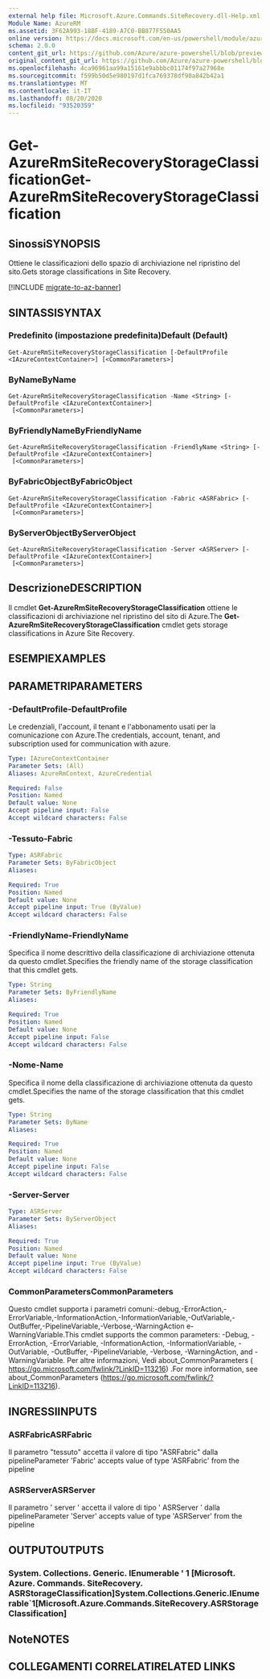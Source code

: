 ```yaml
---
external help file: Microsoft.Azure.Commands.SiteRecovery.dll-Help.xml
Module Name: AzureRM
ms.assetid: 3F62A993-18BF-4189-A7C0-BB877F550AA5
online version: https://docs.microsoft.com/en-us/powershell/module/azurerm.siterecovery/get-azurermsiterecoverystorageclassification
schema: 2.0.0
content_git_url: https://github.com/Azure/azure-powershell/blob/preview/src/ResourceManager/SiteRecovery/Commands.SiteRecovery/help/Get-AzureRmSiteRecoveryStorageClassification.md
original_content_git_url: https://github.com/Azure/azure-powershell/blob/preview/src/ResourceManager/SiteRecovery/Commands.SiteRecovery/help/Get-AzureRmSiteRecoveryStorageClassification.md
ms.openlocfilehash: 4ca96961aa99a15161e9abbbc01174f97a27968e
ms.sourcegitcommit: f599b50d5e980197d1fca769378df90a842b42a1
ms.translationtype: MT
ms.contentlocale: it-IT
ms.lasthandoff: 08/20/2020
ms.locfileid: "93520359"
---
```

# <span data-ttu-id="d6937-101">Get-AzureRmSiteRecoveryStorageClassification</span><span class="sxs-lookup"><span data-stu-id="d6937-101">Get-AzureRmSiteRecoveryStorageClassification</span></span>

## <span data-ttu-id="d6937-102">Sinossi</span><span class="sxs-lookup"><span data-stu-id="d6937-102">SYNOPSIS</span></span>
<span data-ttu-id="d6937-103">Ottiene le classificazioni dello spazio di archiviazione nel ripristino del sito.</span><span class="sxs-lookup"><span data-stu-id="d6937-103">Gets storage classifications in Site Recovery.</span></span>

[!INCLUDE [migrate-to-az-banner](../../includes/migrate-to-az-banner.md)]

## <span data-ttu-id="d6937-104">SINTASSI</span><span class="sxs-lookup"><span data-stu-id="d6937-104">SYNTAX</span></span>

### <span data-ttu-id="d6937-105">Predefinito (impostazione predefinita)</span><span class="sxs-lookup"><span data-stu-id="d6937-105">Default (Default)</span></span>
```
Get-AzureRmSiteRecoveryStorageClassification [-DefaultProfile <IAzureContextContainer>] [<CommonParameters>]
```

### <span data-ttu-id="d6937-106">ByName</span><span class="sxs-lookup"><span data-stu-id="d6937-106">ByName</span></span>
```
Get-AzureRmSiteRecoveryStorageClassification -Name <String> [-DefaultProfile <IAzureContextContainer>]
 [<CommonParameters>]
```

### <span data-ttu-id="d6937-107">ByFriendlyName</span><span class="sxs-lookup"><span data-stu-id="d6937-107">ByFriendlyName</span></span>
```
Get-AzureRmSiteRecoveryStorageClassification -FriendlyName <String> [-DefaultProfile <IAzureContextContainer>]
 [<CommonParameters>]
```

### <span data-ttu-id="d6937-108">ByFabricObject</span><span class="sxs-lookup"><span data-stu-id="d6937-108">ByFabricObject</span></span>
```
Get-AzureRmSiteRecoveryStorageClassification -Fabric <ASRFabric> [-DefaultProfile <IAzureContextContainer>]
 [<CommonParameters>]
```

### <span data-ttu-id="d6937-109">ByServerObject</span><span class="sxs-lookup"><span data-stu-id="d6937-109">ByServerObject</span></span>
```
Get-AzureRmSiteRecoveryStorageClassification -Server <ASRServer> [-DefaultProfile <IAzureContextContainer>]
 [<CommonParameters>]
```

## <span data-ttu-id="d6937-110">Descrizione</span><span class="sxs-lookup"><span data-stu-id="d6937-110">DESCRIPTION</span></span>
<span data-ttu-id="d6937-111">Il cmdlet **Get-AzureRmSiteRecoveryStorageClassification** ottiene le classificazioni di archiviazione nel ripristino del sito di Azure.</span><span class="sxs-lookup"><span data-stu-id="d6937-111">The **Get-AzureRmSiteRecoveryStorageClassification** cmdlet gets storage classifications in Azure Site Recovery.</span></span>

## <span data-ttu-id="d6937-112">ESEMPI</span><span class="sxs-lookup"><span data-stu-id="d6937-112">EXAMPLES</span></span>

## <span data-ttu-id="d6937-113">PARAMETRI</span><span class="sxs-lookup"><span data-stu-id="d6937-113">PARAMETERS</span></span>

### <span data-ttu-id="d6937-114">-DefaultProfile</span><span class="sxs-lookup"><span data-stu-id="d6937-114">-DefaultProfile</span></span>
<span data-ttu-id="d6937-115">Le credenziali, l'account, il tenant e l'abbonamento usati per la comunicazione con Azure.</span><span class="sxs-lookup"><span data-stu-id="d6937-115">The credentials, account, tenant, and subscription used for communication with azure.</span></span>

```yaml
Type: IAzureContextContainer
Parameter Sets: (All)
Aliases: AzureRmContext, AzureCredential

Required: False
Position: Named
Default value: None
Accept pipeline input: False
Accept wildcard characters: False
```

### <span data-ttu-id="d6937-116">-Tessuto</span><span class="sxs-lookup"><span data-stu-id="d6937-116">-Fabric</span></span>
```yaml
Type: ASRFabric
Parameter Sets: ByFabricObject
Aliases: 

Required: True
Position: Named
Default value: None
Accept pipeline input: True (ByValue)
Accept wildcard characters: False
```

### <span data-ttu-id="d6937-117">-FriendlyName</span><span class="sxs-lookup"><span data-stu-id="d6937-117">-FriendlyName</span></span>
<span data-ttu-id="d6937-118">Specifica il nome descrittivo della classificazione di archiviazione ottenuta da questo cmdlet.</span><span class="sxs-lookup"><span data-stu-id="d6937-118">Specifies the friendly name of the storage classification that this cmdlet gets.</span></span>

```yaml
Type: String
Parameter Sets: ByFriendlyName
Aliases: 

Required: True
Position: Named
Default value: None
Accept pipeline input: False
Accept wildcard characters: False
```

### <span data-ttu-id="d6937-119">-Nome</span><span class="sxs-lookup"><span data-stu-id="d6937-119">-Name</span></span>
<span data-ttu-id="d6937-120">Specifica il nome della classificazione di archiviazione ottenuta da questo cmdlet.</span><span class="sxs-lookup"><span data-stu-id="d6937-120">Specifies the name of the storage classification that this cmdlet gets.</span></span>

```yaml
Type: String
Parameter Sets: ByName
Aliases: 

Required: True
Position: Named
Default value: None
Accept pipeline input: False
Accept wildcard characters: False
```

### <span data-ttu-id="d6937-121">-Server</span><span class="sxs-lookup"><span data-stu-id="d6937-121">-Server</span></span>
```yaml
Type: ASRServer
Parameter Sets: ByServerObject
Aliases: 

Required: True
Position: Named
Default value: None
Accept pipeline input: True (ByValue)
Accept wildcard characters: False
```

### <span data-ttu-id="d6937-122">CommonParameters</span><span class="sxs-lookup"><span data-stu-id="d6937-122">CommonParameters</span></span>
<span data-ttu-id="d6937-123">Questo cmdlet supporta i parametri comuni:-debug,-ErrorAction,-ErrorVariable,-InformationAction,-InformationVariable,-OutVariable,-OutBuffer,-PipelineVariable,-Verbose,-WarningAction e-WarningVariable.</span><span class="sxs-lookup"><span data-stu-id="d6937-123">This cmdlet supports the common parameters: -Debug, -ErrorAction, -ErrorVariable, -InformationAction, -InformationVariable, -OutVariable, -OutBuffer, -PipelineVariable, -Verbose, -WarningAction, and -WarningVariable.</span></span> <span data-ttu-id="d6937-124">Per altre informazioni, Vedi about_CommonParameters ( https://go.microsoft.com/fwlink/?LinkID=113216) .</span><span class="sxs-lookup"><span data-stu-id="d6937-124">For more information, see about_CommonParameters (https://go.microsoft.com/fwlink/?LinkID=113216).</span></span>

## <span data-ttu-id="d6937-125">INGRESSI</span><span class="sxs-lookup"><span data-stu-id="d6937-125">INPUTS</span></span>

### <span data-ttu-id="d6937-126">ASRFabric</span><span class="sxs-lookup"><span data-stu-id="d6937-126">ASRFabric</span></span>
<span data-ttu-id="d6937-127">Il parametro "tessuto" accetta il valore di tipo "ASRFabric" dalla pipeline</span><span class="sxs-lookup"><span data-stu-id="d6937-127">Parameter 'Fabric' accepts value of type 'ASRFabric' from the pipeline</span></span>

### <span data-ttu-id="d6937-128">ASRServer</span><span class="sxs-lookup"><span data-stu-id="d6937-128">ASRServer</span></span>
<span data-ttu-id="d6937-129">Il parametro ' server ' accetta il valore di tipo ' ASRServer ' dalla pipeline</span><span class="sxs-lookup"><span data-stu-id="d6937-129">Parameter 'Server' accepts value of type 'ASRServer' from the pipeline</span></span>

## <span data-ttu-id="d6937-130">OUTPUT</span><span class="sxs-lookup"><span data-stu-id="d6937-130">OUTPUTS</span></span>

### <span data-ttu-id="d6937-131">System. Collections. Generic. IEnumerable ' 1 [Microsoft. Azure. Commands. SiteRecovery. ASRStorageClassification]</span><span class="sxs-lookup"><span data-stu-id="d6937-131">System.Collections.Generic.IEnumerable\`1[Microsoft.Azure.Commands.SiteRecovery.ASRStorageClassification]</span></span>

## <span data-ttu-id="d6937-132">Note</span><span class="sxs-lookup"><span data-stu-id="d6937-132">NOTES</span></span>

## <span data-ttu-id="d6937-133">COLLEGAMENTI CORRELATI</span><span class="sxs-lookup"><span data-stu-id="d6937-133">RELATED LINKS</span></span>

